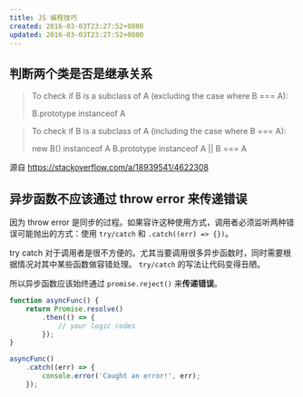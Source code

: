 ```yaml
---
title: JS 编程技巧
created: 2016-03-03T23:27:52+0800
updated: 2016-03-03T23:27:52+0800
---
```



## 判断两个类是否是继承关系

> To check if B is a subclass of A (excluding the case where B === A):
>
> B.prototype instanceof A

> To check if B is a subclass of A (including the case where B === A):
>
> new B() instanceof A
> B.prototype instanceof A || B === A

源自 https://stackoverflow.com/a/18939541/4622308

## 异步函数不应该通过 throw error 来传递错误

因为 throw error 是同步的过程。如果容许这种使用方式，调用者必须监听两种错误可能抛出的方式：使用 `try/catch` 和 `.catch((err) => {})`。

try catch 对于调用者是很不方便的。尤其当要调用很多异步函数时，同时需要根据情况对其中某些函数做容错处理。
`try/catch` 的写法让代码变得丑陋。

所以异步函数应该始终通过 `promise.reject()` 来**传递错误**。

```js
function asyncFunc() {
    return Promise.resolve()
        .then(() => {
            // your logic codes
        });
}

asyncFunc()
    .catch((err) => {
        console.error('Caught an error!', err);
    });
```
